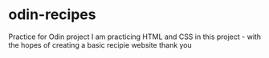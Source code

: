 # odin-recipes
Practice for Odin project
I am practicing HTML and CSS in this project - with the hopes of creating a basic recipie website
thank you
